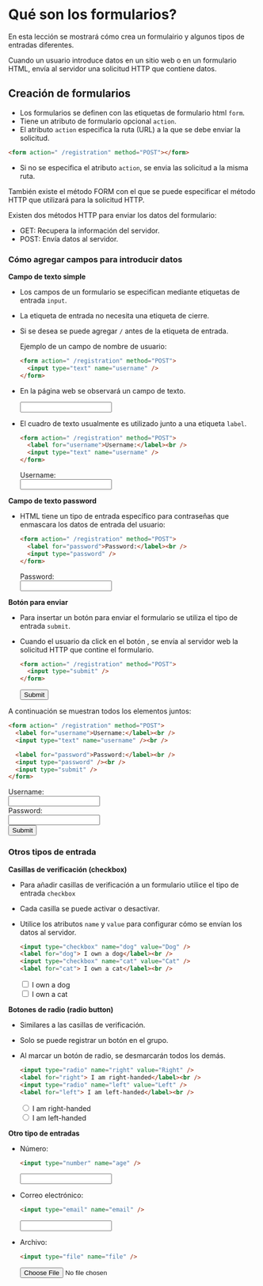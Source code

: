 # Qué son los formularios?

En esta lección se mostrará cómo crea un formulairio y algunos tipos de entradas diferentes.

Cuando un usuario introduce datos en un sitio web o en un formulario HTML, envía al servidor una solicitud HTTP que contiene datos.

## Creación de formularios

- Los formularios se definen con las etiquetas de formulario html `form`.
- Tiene un atributo de formulario opcional `action`.
- El atributo `action` especifica la ruta (URL) a la que se debe enviar la solicitud.

```html
<form action=" /registration" method="POST"></form>
```

- Si no se especifica el atributo `action`, se envia las solicitud a la misma ruta.

También existe el método FORM con el que se puede especificar el método HTTP que utilizará para la solicitud HTTP.

Existen dos métodos HTTP para enviar los datos del formulario:

- GET: Recupera la información del servidor.
- POST: Envía datos al servidor.

### Cómo agregar campos para introducir datos

**Campo de texto simple**

- Los campos de un formulario se especifican mediante etiquetas de entrada `input`.
- La etiqueta de entrada no necesita una etiqueta de cierre.
- Si se desea se puede agregar `/` antes de la etiqueta de entrada.

  Ejemplo de un campo de nombre de usuario:

  ```html
  <form action=" /registration" method="POST">
    <input type="text" name="username" />
  </form>
  ```

- En la página web se observará un campo de texto.

    <form action=" /registration" method="POST">
        <input type="text" name="username" />
    </form>

- El cuadro de texto usualmente es utilizado junto a una etiqueta `label`.

  ```html
  <form action=" /registration" method="POST">
    <label for="username">Username:</label><br />
    <input type="text" name="username" />
  </form>
  ```

    <form action=" /registration" method="POST">
        <label for="username">Username:</label><br>
        <input type="text" name="username" />
    </form>

**Campo de texto password**

- HTML tiene un tipo de entrada específico para contraseñas que enmascara los datos de entrada del usuario:
  ```html
  <form action=" /registration" method="POST">
    <label for="password">Password:</label><br />
    <input type="password" />
  </form>
  ```
    <form action=" /registration" method="POST">
        <label for="password">Password:</label><br>
        <input type="password" />
    </form>

**Botón para enviar**

- Para insertar un botón para enviar el formulario se utiliza el tipo de entrada `submit`.
- Cuando el usuario da click en el botón , se envía al servidor web la solicitud HTTP que contine el formulario.

  ```html
  <form action=" /registration" method="POST">
    <input type="submit" />
  </form>
  ```

    <form action=" /registration" method="POST">
        <input type="submit" />
    </form>

A continuación se muestran todos los elementos juntos:

```html
<form action=" /registration" method="POST">
  <label for="username">Username:</label><br />
  <input type="text" name="username" /><br />

  <label for="password">Password:</label><br />
  <input type="password" /><br />
  <input type="submit" />
</form>
```

<form action=" /registration" method="POST">
    <label for="username">Username:</label><br>
    <input type="text" name="username" /><br>
    <label for="password">Password:</label><br>
    <input type="password" /><br>
    <input type="submit" />
</form>

### Otros tipos de entrada

**Casillas de verificación (checkbox)**

- Para añadir casillas de verificación a un formulario utilice el tipo de entrada `checkbox`
- Cada casilla se puede activar o desactivar.
- Utilice los atributos `name` y `value` para configurar cómo se envían los datos al servidor.

  ```html
  <input type="checkbox" name="dog" value="Dog" />
  <label for="dog"> I own a dog</label><br />
  <input type="checkbox" name="cat" value="Cat" />
  <label for="cat"> I own a cat</label><br />
  ```

    <input type="checkbox" name="dog" value="Dog" />
    <label for="dog"> I own a dog</label><br>
    <input type="checkbox" name="cat" value="Cat" />
    <label for="cat"> I own a cat</label><br>

**Botones de radio (radio button)**

- Similares a las casillas de verificación.
- Solo se puede registrar un botón en el grupo.
- Al marcar un botón de radio, se desmarcarán todos los demás.

  ```html
  <input type="radio" name="right" value="Right" />
  <label for="right"> I am right-handed</label><br />
  <input type="radio" name="left" value="Left" />
  <label for="left"> I am left-handed</label><br />
  ```

    <input type="radio" name="right" value="Right" />
    <label for="right"> I am right-handed</label><br>
    <input type="radio" name="left" value="Left" />
    <label for="left"> I am left-handed</label><br>

**Otro tipo de entradas**

- Número:

  ```html
  <input type="number" name="age" />
  ```

    <input type="number" name="age" />

- Correo electrónico:

  ```html
  <input type="email" name="email" />
  ```

    <input type="email" name="email" />

- Archivo:
  ```html
  <input type="file" name="file" />
  ```
    <input type="file" name="file" />
